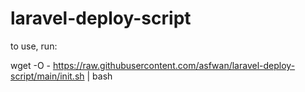 # laravel-deploy-script

to use, run:

wget -O - https://raw.githubusercontent.com/asfwan/laravel-deploy-script/main/init.sh | bash
